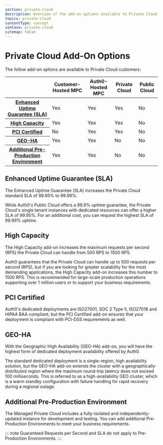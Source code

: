 ```yaml
---
section: private-cloud
description: Overview of the add-on options available to Private Cloud customers
topics: private-cloud
contentType: concept
useCase: private-cloud
sitemap: false
---
```

# Private Cloud Add-On Options

The follow add-on options are available to Private Cloud customers:

<table class="table">
    <thead>
        <tr>
            <th></th>
            <th>Customer-Hosted MPC</th>
            <th>Auth0-Hosted MPC</th>
            <th>Private Cloud</th>
            <th>Public Cloud</th>
        </tr>
    </thead>
    <tbody>
        <tr>
            <th><a href="#enhanced-uptime-guarantee-sla-">Enhanced Uptime Guarantee (SLA)</a></th>
            <td><div class="label label-primary">Yes</td>
            <td><div class="label label-primary">Yes</td>
            <td><div class="label label-primary">Yes</td>
            <td><div class="label label-warning">No</td>
        </tr>
        <tr>
            <th><a href="#high-capacity">High Capacity</a></td>
            <td><div class="label label-primary">Yes</td>
            <td><div class="label label-primary">Yes</td>
            <td><div class="label label-primary">Yes</td>
            <td><div class="label label-warning">No</td>
        </tr>
        <tr>
            <th><a href="#pci-certified">PCI Certified</a></td>
            <td><div class="label label-warning">No</td>
            <td><div class="label label-primary">Yes</td>
            <td><div class="label label-primary">Yes</td>
            <td><div class="label label-warning">No</td>
        </tr>
        <tr>
            <th><a href="#geo-ha">GEO-HA</a></th>
            <td><div class="label label-primary">Yes</td>
            <td><div class="label label-primary">Yes</td>
            <td><div class="label label-warning">No</td>
            <td><div class="label label-warning">No</td>
        </tr>
        <tr>
            <th><a href="#additional-pre-production-environment">Additional Pre-Production Environment</a></th>
            <td><div class="label label-primary">Yes</td>
            <td><div class="label label-primary">Yes</td>
            <td><div class="label label-warning">No</td>
            <td><div class="label label-warning">No</td>
        </tr>
    </tbody>
</table>

## Enhanced Uptime Guarantee (SLA)

The Enhanced Uptime Guarantee (SLA) increases the Private Cloud standard SLA of 99.95% to 99.99%.

While Auth0's Public Cloud offers a 99.9% uptime guarantee, the Private Cloud's single tenant instances with dedicated resources can offer a higher SLA of 99.95%. For an additional cost, you can request the highest SLA of 99.99% uptime.

## High Capacity

The High Capacity add-on increases the maximum requests per second (RPS) the Private Cloud can handle from 500 RPS to 1500 RPS.

Auth0 guarantees that the Private Cloud can handle up to 500 requests per second (RPS), but if you are looking for greater scalability for the most demanding applications, the High Capacity add-on increases this number to 1500 RPS. This is recommended for large-scale production operations supporting over 1 million users or to support your business requirements.

## PCI Certified

Auth0's dedicated deployments are ISO27001, SOC 2 Type II, ISO27018 and HIPAA BAA compliant, but the PCI Certified add-on ensures that your deployment is compliant with PCI-DSS requirements as well.

## GEO-HA

With the Geographic High Availability (GEO-HA) add-on, you will have the highest form of dedicated deployment availability offered by Auth0.

The standard dedicated deployment is a single-region, high availability solution, but the GEO-HA add-on extends the cluster with a geographically-distributed region where the maximum round-trip latency does not exceed 100 milliseconds. This is referred to as a high-availability GEO cluster, which is a warm standby configuration with failure handling for rapid recovery during a regional outage.

## Additional Pre-Production Environment

The Managed Private Cloud includes a fully-isolated and independently-updated instance for development and testing. You can add additional Pre-Production Environments to meet your business requirements. 

::: note
Guaranteed Requests per Second and SLA do not apply to Pre-Production Environments.
:::
